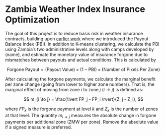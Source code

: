# Zambia Weather Index Insurance Optimization

The goal of this project is to reduce basis risk in weather insurance contracts, building upon [earlier work](https://github.com/Sam-Gartenstein/zambia-drought-analysis) where we introduced the Payout Balance Index (PBI). In addition to K-means clustering, we calculate the PBI using Zambia’s two administrative levels along with camps developed by (name), and estimate the monetary value of insurance forgone due to mismatches between payouts and actual conditions. This is calculated by 

$$
\text{Forgone Payout} =
(\text{Payout Value}) \times (1 - \text{PBI}) \times (\text{Number of Pixels Per Zone})
$$  


After calculating the forgone payments, we calculate the marginal benefit per zone change (going from lower to higher zone numbers). That is, the marginal effect of moving from zone $i$ to zone $j$ ($i \to j$) is defined as:

$$
m_{i \to j} = \frac{\lvert FP_j - FP_i \rvert}{Z_j - Z_i},
$$

where $FP_k$ is the forgone payment at level $k$ and $Z_k$ is the number of zones at that level. The quantity $m_{i \to j}$ measures the absolute change in forgone payments per additional zone (ZMW per zone). Remove the absolute value if a signed measure is preferred.

